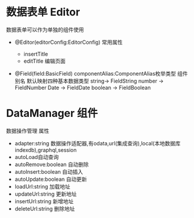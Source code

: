 # 数据表单 Editor

数据表单可以作为单独的组件使用

* @Editor(editorConfig:EditorConfig)
    常用属性
    * insertTitle 
    * editTitle 编辑页面

* @Field(field:BasicField)
 componentAlias:ComponentAlias枚举类型  组件别名
 默认映射四种基本数据类型
 string-> FieldString
 number -> FieldNumber
 Date -> FieldDate
 boolean -> FieldBoolean

# DataManager 组件
数据操作管理
属性
* adapter:string  数据操作适配器,有odata,url(集成查询),local(本地数据库indexdb),graphql,session
* autoLoad自动查询
* autoRemove:boolean 自动删除
* autoInsert:boolean 自动插入
* autoUpdate:boolean 自动更新
* loadUrl:string  加载地址
* updateUrl:string 更新地址
* insertUrl:string 新增地址
* deleteUrl:string 删除地址


